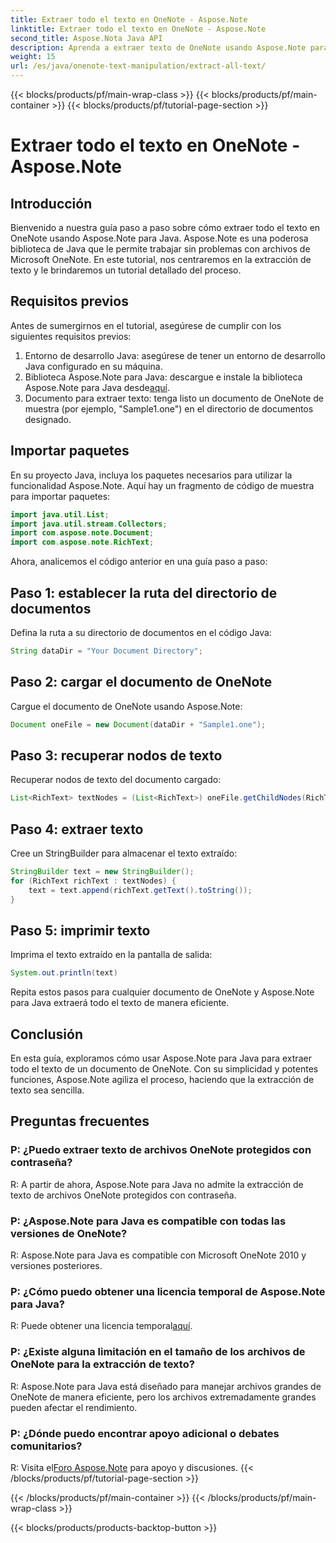 ```yaml
---
title: Extraer todo el texto en OneNote - Aspose.Note
linktitle: Extraer todo el texto en OneNote - Aspose.Note
second_title: Aspose.Nota Java API
description: Aprenda a extraer texto de OneNote usando Aspose.Note para Java. Una guía completa con instrucciones paso a paso para una extracción de texto perfecta.
weight: 15
url: /es/java/onenote-text-manipulation/extract-all-text/
---
```


{{< blocks/products/pf/main-wrap-class >}}
{{< blocks/products/pf/main-container >}}
{{< blocks/products/pf/tutorial-page-section >}}

# Extraer todo el texto en OneNote - Aspose.Note

## Introducción
Bienvenido a nuestra guía paso a paso sobre cómo extraer todo el texto en OneNote usando Aspose.Note para Java. Aspose.Note es una poderosa biblioteca de Java que le permite trabajar sin problemas con archivos de Microsoft OneNote. En este tutorial, nos centraremos en la extracción de texto y le brindaremos un tutorial detallado del proceso.
## Requisitos previos
Antes de sumergirnos en el tutorial, asegúrese de cumplir con los siguientes requisitos previos:
1. Entorno de desarrollo Java: asegúrese de tener un entorno de desarrollo Java configurado en su máquina.
2.  Biblioteca Aspose.Note para Java: descargue e instale la biblioteca Aspose.Note para Java desde[aquí](https://releases.aspose.com/note/java/).
3. Documento para extraer texto: tenga listo un documento de OneNote de muestra (por ejemplo, "Sample1.one") en el directorio de documentos designado.
## Importar paquetes
En su proyecto Java, incluya los paquetes necesarios para utilizar la funcionalidad Aspose.Note. Aquí hay un fragmento de código de muestra para importar paquetes:
```java
import java.util.List;
import java.util.stream.Collectors;
import com.aspose.note.Document;
import com.aspose.note.RichText;
```
Ahora, analicemos el código anterior en una guía paso a paso:
## Paso 1: establecer la ruta del directorio de documentos
Defina la ruta a su directorio de documentos en el código Java:
```java
String dataDir = "Your Document Directory";
```
## Paso 2: cargar el documento de OneNote
Cargue el documento de OneNote usando Aspose.Note:
```java
Document oneFile = new Document(dataDir + "Sample1.one");
```
## Paso 3: recuperar nodos de texto
Recuperar nodos de texto del documento cargado:
```java
List<RichText> textNodes = (List<RichText>) oneFile.getChildNodes(RichText.class);
```
## Paso 4: extraer texto
Cree un StringBuilder para almacenar el texto extraído:
```java
StringBuilder text = new StringBuilder();
for (RichText richText : textNodes) {
    text = text.append(richText.getText().toString());
}
```
## Paso 5: imprimir texto
Imprima el texto extraído en la pantalla de salida:
```java
System.out.println(text)
```
Repita estos pasos para cualquier documento de OneNote y Aspose.Note para Java extraerá todo el texto de manera eficiente.
## Conclusión
En esta guía, exploramos cómo usar Aspose.Note para Java para extraer todo el texto de un documento de OneNote. Con su simplicidad y potentes funciones, Aspose.Note agiliza el proceso, haciendo que la extracción de texto sea sencilla.
## Preguntas frecuentes

### P: ¿Puedo extraer texto de archivos OneNote protegidos con contraseña?
R: A partir de ahora, Aspose.Note para Java no admite la extracción de texto de archivos OneNote protegidos con contraseña.
### P: ¿Aspose.Note para Java es compatible con todas las versiones de OneNote?
R: Aspose.Note para Java es compatible con Microsoft OneNote 2010 y versiones posteriores.
### P: ¿Cómo puedo obtener una licencia temporal de Aspose.Note para Java?
 R: Puede obtener una licencia temporal[aquí](https://purchase.aspose.com/temporary-license/).
### P: ¿Existe alguna limitación en el tamaño de los archivos de OneNote para la extracción de texto?
R: Aspose.Note para Java está diseñado para manejar archivos grandes de OneNote de manera eficiente, pero los archivos extremadamente grandes pueden afectar el rendimiento.
### P: ¿Dónde puedo encontrar apoyo adicional o debates comunitarios?
 R: Visita el[Foro Aspose.Note](https://forum.aspose.com/c/note/28) para apoyo y discusiones.
{{< /blocks/products/pf/tutorial-page-section >}}

{{< /blocks/products/pf/main-container >}}
{{< /blocks/products/pf/main-wrap-class >}}

{{< blocks/products/products-backtop-button >}}
